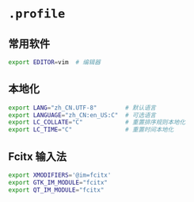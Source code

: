 # `.profile`

## 常用软件

```bash
export EDITOR=vim  # 编辑器
```

## 本地化

```bash
export LANG="zh_CN.UTF-8"        # 默认语言
export LANGUAGE="zh_CN:en_US:C"  # 可选语言
export LC_COLLATE="C"            # 重置排序规则本地化
export LC_TIME="C"               # 重置时间本地化
```

## Fcitx 输入法

```bash
export XMODIFIERS='@im=fcitx'
export GTK_IM_MODULE="fcitx"
export QT_IM_MODULE="fcitx"
```
